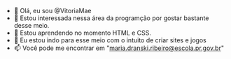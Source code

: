 - 👋 Olá, eu sou @VitoriaMae
- 👀 Estou interessada nessa área da programção por gostar bastante desse meio.
- 🌱 Estou aprendendo no momento HTML e CSS.
- 💞️ Eu estou indo para esse meio com o intuito de criar sites e jogos
- 📫 Você pode me encontrar em "maria.dranski.ribeiro@escola.pr.gov.br"
